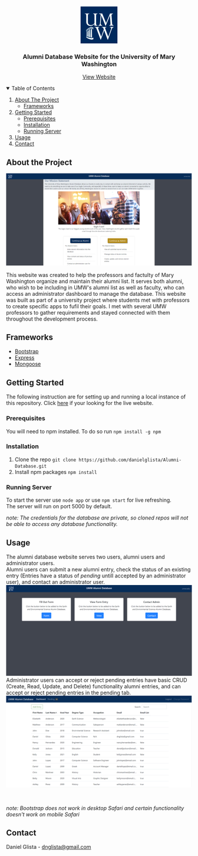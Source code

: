 
<p align="center">
  <a href="https://github.com/othneildrew/Best-README-Template">
    <img src="images/block-logo.jpg" alt="Logo" width="100" height="100">
  </a>

  <h3 align="center">Alumni Database Website for the University of Mary Washington</h3>

  <p align="center">
    <a href="hhttps://alumni-database.herokuapp.com/">View Website</a>
</p>

<details open="open">
  <summary>Table of Contents</summary>
  <ol>
    <li>
      <a href="#about-the-project">About The Project</a>
      <ul>
        <li><a href="#frameworks">Frameworks</a></li>
      </ul>
    </li>
    <li>
      <a href="#getting-started">Getting Started</a>
      <ul>
        <li><a href="#prerequisites">Prerequisites</a></li>
        <li><a href="#installation">Installation</a></li>
	<li><a href="#running-server">Running Server</a></li>
      </ul>
    </li>
    <li><a href="#usage">Usage</a></li>
    <li><a href="#contact">Contact</a></li>
  </ol>
</details>

 
 ## About the Project
 
![Home Page Image](/images/home.PNG)
 
This website was created to help the professors and factulty of Mary Washington organize and maintain their alumni list. It serves both alumni, who wish to be including in UMW's alumni list as well as faculty, who can access an administrator dashboard to manage the database. This website was built as part of a university project where students met with professors to create specific apps to fufil their goals. I met with several UMW professors to gather requirements and stayed connected with them throughout the development process. 

## Frameworks

- [Bootstrap](https://getbootstrap.com)
- [Express](https://expressjs.com)
- [Mongoose](https://mongoosejs.com)

## Getting Started

The following instruction are for setting up and running a local instance of this repository. Click [here](https://alumni-database.herokuapp.com/) if your looking for the live website. 

### Prerequisites

You will need to npm installed. To do so run `npm install -g npm`

### Installation

1. Clone the repo `git clone https://github.com/danielglista/Alumni-Database.git`
2. Install npm packages `npm install`

### Running Server

To start the server use `node app` or use `npm start` for live refreshing. <br>
The server will run on port 5000 by default.

*note: The credentials for the database are private, so cloned repos will not be able to access any database functionality.*

## Usage 

The alumni database website serves two users, alumni users and administrator users. <br>
Alumni users can submit a new alumni entry, check the status of an existing entry (Entries have a status of *pending* untill accepted by an administrator user), and contact an administrator user. 
![Home Page Image](/images/alumni_options.PNG)
Administrator users can accept or reject pending entries have basic CRUD (Create, Read, Update, and Delete) functionality alumni entries, and can accept or reject pending entries in the pending tab.
![Home Page Image](/images/dashboard.PNG)

<br>

*note: Bootstrap does not work in desktop Safari and certain functionality doesn't work on mobile Safari*

## Contact 

Daniel Glista - dnglista@gmail.com
